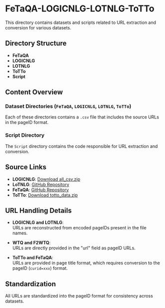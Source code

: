 # FeTaQA-LOGICNLG-LOTNLG-ToTTo 

This directory contains datasets and scripts related to URL extraction and conversion for various datasets.

## Directory Structure

- **FeTaQA**  
- **LOGICNLG**  
- **LOTNLG**  
- **ToTTo**  
- **Script**  

## Content Overview

### Dataset Directories (`FeTaQA`, `LOGICNLG`, `LOTNLG`, `ToTTo`)

Each of these directories contains a `.csv` file that includes the source URLs in the pageID format.

### Script Directory

The `Script` directory contains the code responsible for URL extraction and conversion.

## Source Links

- **LOGICNLG**: [Download all_csv.zip](https://github.com/wenhuchen/LogicNLG/blob/master/all_csv.zip)
- **LoTNLG**: [GitHub Repository](https://github.com/yale-nlp/LLM-T2T/tree/main/data/LoTNLG)
- **FeTaQA**: [GitHub Repository](https://github.com/Yale-LILY/FeTaQA/tree/main/data)
- **ToTTo**: [Download totto_data.zip](https://storage.googleapis.com/totto-public/totto_data.zip)

## URL Handling Details

- **LOGICNLG and LOTNLG**:  
  URLs are reconstructed from encoded pageIDs present in the file names.
  
- **WTQ and F2WTQ**:  
  URLs are directly provided in the "url" field as pageID URLs.
  
- **ToTTo and FeTaQA**:  
  URLs are provided in page title format, which requires conversion to the pageID (`curid=xxx`) format.

## Standardization

All URLs are standardized into the pageID format for consistency across datasets.

